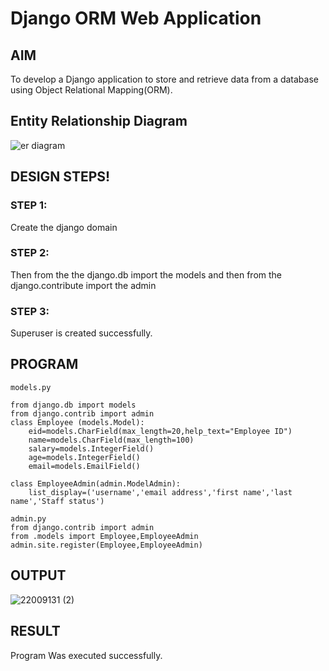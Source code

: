 # Django ORM Web Application

## AIM
To develop a Django application to store and retrieve data from a database using Object Relational Mapping(ORM).

## Entity Relationship Diagram

![er diagram](https://user-images.githubusercontent.com/118707347/215138423-0b5f9e9d-c601-44cb-a32a-e29a1c7133ba.png)

## DESIGN STEPS!

### STEP 1:

Create the django domain

### STEP 2:

Then from the the django.db import the models and then from the django.contribute import the admin
### STEP 3:

Superuser is created successfully.

## PROGRAM
```
models.py

from django.db import models
from django.contrib import admin
class Employee (models.Model):
    eid=models.CharField(max_length=20,help_text="Employee ID")
    name=models.CharField(max_length=100)
    salary=models.IntegerField()
    age=models.IntegerField()
    email=models.EmailField()

class EmployeeAdmin(admin.ModelAdmin):
    list_display=('username','email address','first name','last name','Staff status')

admin.py
from django.contrib import admin
from .models import Employee,EmployeeAdmin
admin.site.register(Employee,EmployeeAdmin)
```

## OUTPUT

![22009131 (2)](https://user-images.githubusercontent.com/118707347/215141282-d07e1f23-7d92-4126-90c1-34683d2d4589.png)

## RESULT
Program  Was executed successfully.

